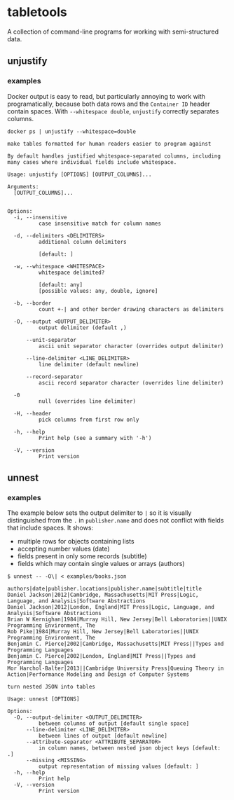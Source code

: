 # tabletools

A collection of command-line programs for working with semi-structured data.

## unjustify

### examples

Docker output is easy to read, but particularly annoying to work with programatically, because both data rows and the `Container ID` header contain spaces.  With `--whitespace double`, `unjustify` correctly separates columns.

`docker ps | unjustify --whitespace=double`

```
make tables formatted for human readers easier to program against

By default handles justified whitespace-separated columns, including many cases where individual fields include whitespace.

Usage: unjustify [OPTIONS] [OUTPUT_COLUMNS]...

Arguments:
  [OUTPUT_COLUMNS]...
          

Options:
  -i, --insensitive
          case insensitive match for column names

  -d, --delimiters <DELIMITERS>
          additional column delimiters
          
          [default: ]

  -w, --whitespace <WHITESPACE>
          whitespace delimited?
          
          [default: any]
          [possible values: any, double, ignore]

  -b, --border
          count +-| and other border drawing characters as delimiters

  -O, --output <OUTPUT_DELIMITER>
          output delimiter (default ,)

      --unit-separator
          ascii unit separator character (overrides output delimiter)

      --line-delimiter <LINE_DELIMITER>
          line delimiter (default newline)

      --record-separator
          ascii record separator character (overrides line delimiter)

  -0
          null (overrides line delimiter)

  -H, --header
          pick columns from first row only

  -h, --help
          Print help (see a summary with '-h')

  -V, --version
          Print version
```

## unnest

### examples

The example below sets the output delimiter to `|` so it is visually distinguished from the `.` in `publisher.name` and does not conflict with fields that include spaces.  It shows:
- multiple rows for objects containing lists
- accepting number values (date)
- fields present in only some records (subtitle)
- fields which may contain single values or arrays (authors)

```
$ unnest -- -O\| < examples/books.json

authors|date|publisher.locations|publisher.name|subtitle|title
Daniel Jackson|2012|Cambridge, Massachusetts|MIT Press|Logic, Language, and Analysis|Software Abstractions
Daniel Jackson|2012|London, England|MIT Press|Logic, Language, and Analysis|Software Abstractions
Brian W Kernighan|1984|Murray Hill, New Jersey|Bell Laboratories||UNIX Programming Environment, The
Rob Pike|1984|Murray Hill, New Jersey|Bell Laboratories||UNIX Programming Environment, The
Benjamin C. Pierce|2002|Cambridge, Massachusetts|MIT Press||Types and Programming Languages
Benjamin C. Pierce|2002|London, England|MIT Press||Types and Programming Languages
Mor Harchol-Balter|2013||Cambridge University Press|Queuing Theory in Action|Performance Modeling and Design of Computer Systems
```

```
turn nested JSON into tables

Usage: unnest [OPTIONS]

Options:
  -O, --output-delimiter <OUTPUT_DELIMITER>
          between columns of output [default single space]
      --line-delimiter <LINE_DELIMITER>
          between lines of output [default newline]
      --attribute-separator <ATTRIBUTE_SEPARATOR>
          in column names, between nested json object keys [default: .]
      --missing <MISSING>
          output representation of missing values [default: ]
  -h, --help
          Print help
  -V, --version
          Print version
```
